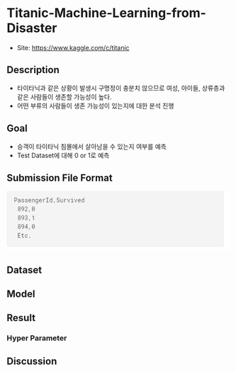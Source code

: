 Titanic-Machine-Learning-from-Disaster
======================================

-	Site: https://www.kaggle.com/c/titanic

Description
-----------

-	타이타닉과 같은 상황이 발생시 구명정이 충분치 않으므로 여성, 아이들, 상류층과 같은 사람들이 생존할 가능성이 높다.
-	어떤 부류의 사람들이 생존 가능성이 있는지에 대한 분석 진행

Goal
----

-	승객이 타이타닉 침몰에서 살아남을 수 있는지 여부를 예측
-	Test Dataset에 대해 0 or 1로 예측

Submission File Format
----------------------

![Submission_File_Format](./Image/Submission_File_Format.png)

Dataset
-------

Model
-----

Result
------

### Hyper Parameter

Discussion
----------
